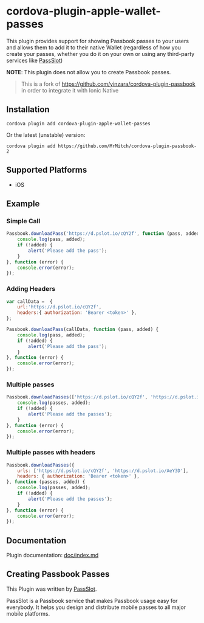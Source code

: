 # cordova-plugin-apple-wallet-passes

This plugin provides support for showing Passbook passes to your users and allows them to add it to their native Wallet (regardless of how you create your passes, whether you do it on your own or using any third-party services like [PassSlot](http://www.PassSlot.com))

**NOTE**: This plugin does not allow you to create Passbook passes.

> This is a fork of https://github.com/yinzara/cordova-plugin-passbook in order to integrate it with Ionic Native

## Installation

```
cordova plugin add cordova-plugin-apple-wallet-passes
```

Or the latest (unstable) version:

```
cordova plugin add https://github.com/MrMitch/cordova-plugin-passbook-2
```


## Supported Platforms

- iOS

## Example

### Simple Call

```js
Passbook.downloadPass('https://d.pslot.io/cQY2f', function (pass, added) {
    console.log(pass, added);
    if (!added) {
        alert('Please add the pass');
    }
}, function (error) {
    console.error(error);
});
```

### Adding Headers

```js
var callData =  {
    url:'https://d.pslot.io/cQY2f',
    headers:{ authorization: 'Bearer <token>' },
};

Passbook.downloadPass(callData, function (pass, added) {
    console.log(pass, added);
    if (!added) {
        alert('Please add the pass');
    }
}, function (error) {
    console.error(error);
});
```

### Multiple passes

```js
Passbook.downloadPasses(['https://d.pslot.io/cQY2f', 'https://d.pslot.io/AeY3D'], function (passes, added) {
    console.log(passes, added);
    if (!added) {
        alert('Please add the passes');
    }
}, function (error) {
    console.error(error);
});
```

### Multiple passes with headers

```js
Passbook.downloadPasses({
    urls: ['https://d.pslot.io/cQY2f', 'https://d.pslot.io/AeY3D'],
    headers: { authorization: 'Bearer <token>' },
}, function (passes, added) {
    console.log(passes, added);
    if (!added) {
        alert('Please add the passes');
    }
}, function (error) {
    console.error(error);
});
```

## Documentation

Plugin documentation: [doc/index.md](doc/index.md)


## Creating Passbook Passes
This Plugin was written by [PassSlot](http://www.PassSlot.com).

PassSlot is a Passbook service that makes Passbook usage easy for everybody. It helps you design and distribute mobile passes to all major mobile platforms.
